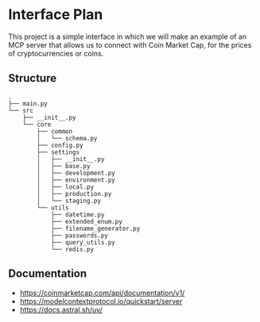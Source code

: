 # Interface Plan
This project is a simple interface in which we will make an example of an MCP server that allows us to connect with Coín Market Cap, for the prices of cryptocurrencies or coins.

## Structure

```
.
├── main.py
└── src
    ├── __init__.py
    └── core
        ├── common
        │   └── schema.py
        ├── config.py
        ├── settings
        │   ├── __init__.py
        │   ├── base.py
        │   ├── development.py
        │   ├── environment.py
        │   ├── local.py
        │   ├── production.py
        │   └── staging.py
        └── utils
            ├── datetime.py
            ├── extended_enum.py
            ├── filename_generator.py
            ├── passwords.py
            ├── query_utils.py
            └── redis.py
```

## Documentation
- https://coinmarketcap.com/api/documentation/v1/
- https://modelcontextprotocol.io/quickstart/server
- https://docs.astral.sh/uv/
